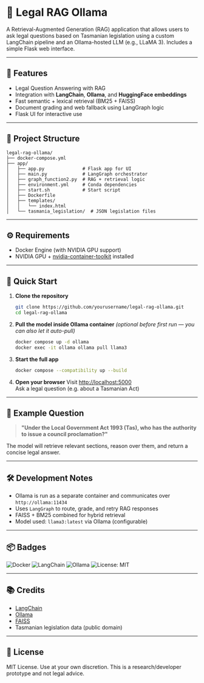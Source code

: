 # 🧠 Legal RAG Ollama

A Retrieval-Augmented Generation (RAG) application that allows users to ask legal questions based on Tasmanian legislation using a custom LangChain pipeline and an Ollama-hosted LLM (e.g., LLaMA 3). Includes a simple Flask web interface.

---

## 🚀 Features

- Legal Question Answering with RAG
- Integration with **LangChain**, **Ollama**, and **HuggingFace embeddings**
- Fast semantic + lexical retrieval (BM25 + FAISS)
- Document grading and web fallback using LangGraph logic
- Flask UI for interactive use

---

## 📁 Project Structure

```
legal-rag-ollama/
├── docker-compose.yml
├── app/
│   ├── app.py              # Flask app for UI
│   ├── main.py             # LangGraph orchestrator
│   ├── graph_function2.py  # RAG + retrieval logic
│   ├── environment.yml     # Conda dependencies
│   ├── start.sh            # Start script
│   ├── Dockerfile
│   ├── templates/
│   │   └── index.html
│   └── tasmania_legislation/  # JSON legislation files
```

---

## ⚙️ Requirements

- Docker Engine (with NVIDIA GPU support)
- NVIDIA GPU + [nvidia-container-toolkit](https://docs.nvidia.com/datacenter/cloud-native/container-toolkit/install-guide.html) installed

---

## 🧪 Quick Start

1. **Clone the repository**
   ```bash
   git clone https://github.com/yourusername/legal-rag-ollama.git
   cd legal-rag-ollama
   ```

2. **Pull the model inside Ollama container**
   *(optional before first run — you can also let it auto-pull)*
   ```bash
   docker compose up -d ollama
   docker exec -it ollama ollama pull llama3
   ```

3. **Start the full app**
   ```bash
   docker compose --compatibility up --build
   ```

4. **Open your browser**
   Visit [http://localhost:5000](http://localhost:5000)  
   Ask a legal question (e.g. about a Tasmanian Act)

---

## 🧠 Example Question

> **"Under the Local Government Act 1993 (Tas), who has the authority to issue a council proclamation?"**

The model will retrieve relevant sections, reason over them, and return a concise legal answer.

---

## 🛠️ Development Notes

- Ollama is run as a separate container and communicates over `http://ollama:11434`
- Uses `LangGraph` to route, grade, and retry RAG responses
- FAISS + BM25 combined for hybrid retrieval
- Model used: `llama3:latest` via Ollama (configurable)



---

## 📦 Badges

![Docker](https://img.shields.io/badge/docker-ready-blue)
![LangChain](https://img.shields.io/badge/langchain-integrated-brightgreen)
![Ollama](https://img.shields.io/badge/ollama-powered-informational)
![License: MIT](https://img.shields.io/badge/License-MIT-yellow.svg)

---

## 📚 Credits

- [LangChain](https://www.langchain.com/)
- [Ollama](https://ollama.com/)
- [FAISS](https://github.com/facebookresearch/faiss)
- Tasmanian legislation data (public domain)

---

## 📄 License

MIT License. Use at your own discretion. This is a research/developer prototype and not legal advice.